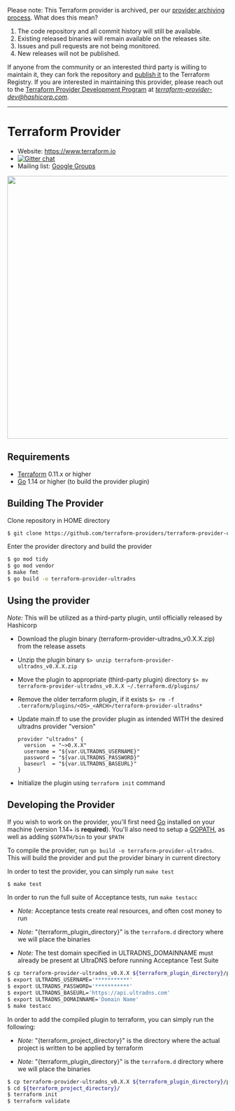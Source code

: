 <!-- archived-provider -->
Please note: This Terraform provider is archived, per our [provider archiving process](https://terraform.io/docs/internals/archiving.html). What does this mean?
1. The code repository and all commit history will still be available.
1. Existing released binaries will remain available on the releases site.
1. Issues and pull requests are not being monitored.
1. New releases will not be published.

If anyone from the community or an interested third party is willing to maintain it, they can fork the repository and [publish it](https://www.terraform.io/docs/registry/providers/publishing.html) to the Terraform Registry. If you are interested in maintaining this provider, please reach out to the [Terraform Provider Development Program](https://www.terraform.io/guides/terraform-provider-development-program.html) at *terraform-provider-dev@hashicorp.com*.

---

<!-- /archived-provider -->

Terraform Provider
==================

- Website: https://www.terraform.io
- [![Gitter chat](https://badges.gitter.im/hashicorp-terraform/Lobby.png)](https://gitter.im/hashicorp-terraform/Lobby)
- Mailing list: [Google Groups](http://groups.google.com/group/terraform-tool)

<img src="https://cdn.rawgit.com/hashicorp/terraform-website/master/content/source/assets/images/logo-hashicorp.svg" width="600px">

Requirements
------------

-	[Terraform](https://www.terraform.io/downloads.html) 0.11.x or higher
-	[Go](https://golang.org/doc/install) 1.14 or higher (to build the provider plugin)

Building The Provider
---------------------

Clone repository in HOME directory

```sh
$ git clone https://github.com/terraform-providers/terraform-provider-ultradns.git terraform-provider-ultradns
```

Enter the provider directory and build the provider

```sh
$ go mod tidy
$ go mod vendor
$ make fmt
$ go build -o terraform-provider-ultradns
```
Using the provider
----------------------
*Note:* This will be utilized as a third-party plugin, until officially released by Hashicorp 
- Download the plugin binary (terraform-provider-ultradns_v0.X.X.zip) from the release assets
- Unzip the plugin binary
```$> unzip terraform-provider-ultradns_v0.X.X.zip```
- Move the plugin to appropriate (third-party plugin) directory
```$> mv terraform-provider-ultradns_v0.X.X ~/.terraform.d/plugins/```
- Remove the older terraform plugin, if it exists
```$> rm -f .terraform/plugins/<OS>_<ARCH>/terraform-provider-ultradns*```
- Update main.tf to use the provider plugin as intended WITH the desired ultradns provider "version"

	```
	provider "ultradns" {
	  version  = "~>0.X.X"
	  username = "${var.ULTRADNS_USERNAME}"
	  password = "${var.ULTRADNS_PASSWORD}"
	  baseurl  = "${var.ULTRADNS_BASEURL}"
	}
	```
- Initialize the plugin using `terraform init` command

Developing the Provider
---------------------------

If you wish to work on the provider, you'll first need [Go](http://www.golang.org) installed on your machine (version 1.14+ is **required**). You'll also need to setup a [GOPATH](http://golang.org/doc/code.html#GOPATH), as well as adding `$GOPATH/bin` to your `$PATH`

To compile the provider, run `go build -o terraform-provider-ultradns`. This will build the provider and put the provider binary in current directory


In order to test the provider, you can simply run `make test`

```sh
$ make test
```

In order to run the full suite of Acceptance tests, run `make testacc`

- *Note:* Acceptance tests create real resources, and often cost money to run

- *Note:* "{terraform_plugin_directory}" is the `terraform.d` directory where we will place the binaries

- *Note:*  The test domain specified in ULTRADNS_DOMAINNAME must already be present at UltraDNS before running Acceptance Test Suite

```sh
$ cp terraform-provider-ultradns_v0.X.X ${terraform_plugin_directory}/plugins
$ export ULTRADNS_USERNAME='***********'
$ export ULTRADNS_PASSWORD='***********'
$ export ULTRADNS_BASEURL='https://api.ultradns.com'
$ export ULTRADNS_DOMAINNAME='Domain Name'
$ make testacc
```

In order to add the compiled plugin to terraform, you can simply run the following:

- *Note:* "{terraform_project_directory}" is the directory where the actual project is written to be applied by terraform


- *Note:* "{terraform_plugin_directory}" is the `terraform.d` directory where we will place the binaries
```sh
$ cp terraform-provider-ultradns_v0.X.X ${terraform_plugin_directory}/plugins
$ cd ${terraform_project_directory}/
$ terraform init
$ terraform validate
```
